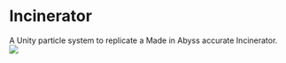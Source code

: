 # Incinerator
A Unity particle system to replicate a Made in Abyss accurate Incinerator.
![]([https://github.com/LastationVRChat/Incinerator/blob/884ccee6d1ba31f4113ccae4bc4fa8a6f96b0160/Recording%202023-05-05%20at%2022.35.11.gif](https://github.com/LastationVRChat/Incinerator/blob/main/Recording%202023-05-05%20at%2022.35.11.gif))
